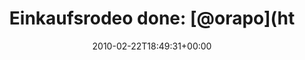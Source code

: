 ---
retweeted: false
source: <a href="http://twitter.com" rel="nofollow">Twitter Web Client</a>
entities:
  hashtags: []
  symbols: []
  user_mentions:
  - name: Rap
    screen_name: oRAPo
    indices:
    - '20'
    - '26'
    id_str: '102157232'
    id: '102157232'
  - name: Mike Besser
    screen_name: JgdKdoFhr
    indices:
    - '96'
    - '106'
    id_str: '34632827'
    id: '34632827'
  urls: []
display_text_range:
- '0'
- '136'
favorite_count: '0'
id_str: '9488008396'
truncated: false
retweet_count: '0'
id: '9488008396'
created_at: Mon Feb 22 18:49:31 +0000 2010
favorited: false
full_text: 'Einkaufsrodeo done: [@orapo](https://twitter.com/orapo) hat Füllmaterial
  für die Brotbüchse, jetzt noch ein Käffchen für den [@jgdkdofhr](https://twitter.com/jgdkdofhr)
  und die Kinder sind versorgt.'
lang: de
tags:
- pesos:twitter
date: '2010-02-22T18:49:31+00:00'
src: https://twitter.com/bascht/status/9488008396
original_url: https://twitter.com/bascht/status/9488008396
type: twitter_tweet
text: 'Einkaufsrodeo done: [@orapo](https://twitter.com/orapo) hat Füllmaterial für
  die Brotbüchse, jetzt noch ein Käffchen für den [@jgdkdofhr](https://twitter.com/jgdkdofhr)
  und die Kinder sind versorgt.'
title: 'Einkaufsrodeo done: [@orapo](ht'

---